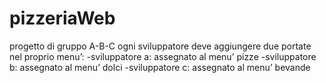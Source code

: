 # pizzeriaWeb
progetto di gruppo A-B-C
ogni sviluppatore deve aggiungere due portate nel proprio menu’:
-sviluppatore a: assegnato al menu’ pizze
-sviluppatore b: assegnato al menu’ dolci
-sviluppatore c: assegnato al menu’ bevande
